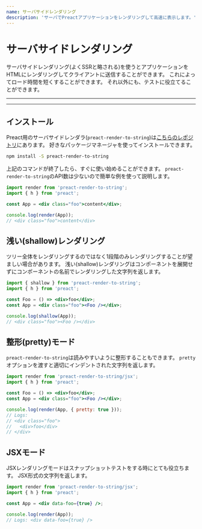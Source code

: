 ```yaml
---
name: サーバサイドレンダリング
description: 'サーバでPreactアプリケーションをレンダリングして高速に表示します。'
---
```


# サーバサイドレンダリング

サーバサイドレンダリング(よくSSRと略される)を使うとアプリケーションをHTMLにレンダリングしてクライアントに送信することができます。
これによってロード時間を短くすることができます。
それ以外にも、テストに役立てることができます。

---

<div><toc></toc></div>

---

## インストール

Preact用のサーバサイドレンダラ(`preact-render-to-string`)は[こちらのレポジトリ](https://github.com/preactjs/preact-render-to-string/)にあります。
好きなパッケージマネージャを使ってインストールできます。

```sh
npm install -S preact-render-to-string
```

上記のコマンドが終了したら、すぐに使い始めることができます。
`preact-render-to-string`のAPI数は少ないので簡単な例を使って説明します。

```jsx
import render from 'preact-render-to-string';
import { h } from 'preact';

const App = <div class="foo">content</div>;

console.log(render(App));
// <div class="foo">content</div>
```

## 浅い(shallow)レンダリング

ツリー全体をレンダリングするのではなく1段階のみレンダリングすることが望ましい場合があります。
浅い(shallow)レンダリングはコンポーネントを展開せずにコンポーネントの名前でレンダリングした文字列を返します。

```jsx
import { shallow } from 'preact-render-to-string';
import { h } from 'preact';

const Foo = () => <div>foo</div>;
const App = <div class="foo"><Foo /></div>;

console.log(shallow(App));
// <div class="foo"><Foo /></div>
```

## 整形(pretty)モード

`preact-render-to-string`は読みやすいように整形することもできます。
`pretty`オプションを渡すと適切にインデントされた文字列を返します。

```jsx
import render from 'preact-render-to-string/jsx';
import { h } from 'preact';

const Foo = () => <div>foo</div>;
const App = <div class="foo"><Foo /></div>;

console.log(render(App, { pretty: true }));
// Logs:
// <div class="foo">
//   <div>foo</div>
// </div>
```

## JSXモード

JSXレンダリングモードはスナップショットテストをする時にとても役立ちます。
JSX形式の文字列を返します。

```jsx
import render from 'preact-render-to-string/jsx';
import { h } from 'preact';

const App = <div data-foo={true} />;

console.log(render(App));
// Logs: <div data-foo={true} />
```
